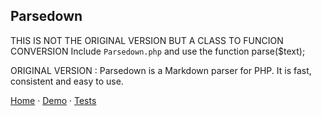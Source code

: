 ## Parsedown 
THIS IS NOT THE ORIGINAL VERSION BUT A CLASS TO FUNCION CONVERSION
Include `Parsedown.php` and use the function parse($text);


ORIGINAL VERSION : 
Parsedown is a Markdown parser for PHP. It is fast, consistent and easy to use.

[Home](http://parsedown.org)  &middot; [Demo](http://parsedown.org/explorer/) &middot; [Tests](http://parsedown.org/tests/)
